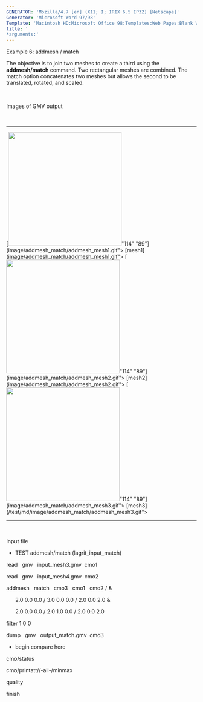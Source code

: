 ```yaml
---
GENERATOR: 'Mozilla/4.7 [en] (X11; I; IRIX 6.5 IP32) [Netscape]'
Generator: 'Microsoft Word 97/98'
Template: 'Macintosh HD:Microsoft Office 98:Templates:Web Pages:Blank Web Page'
title: '
*arguments:'
---
```


 Example 6: addmesh / match

 The objective is to join two meshes to create a third using the
 **addmesh/match** command. Two rectangular meshes are combined. The
 match option concatenates two meshes but allows the second to be
 translated, rotated, and scaled.

   

 Images of GMV output

  

   ---------------------------------------------------------------------------------------------------------------------------------------------------------------- ---------------------------------------------------------------------------------------------------------------------------------------------------------------- ---------------------------------------------------------------------------------------------------------------------------------------------------------------------------
   [<img height="300" width="300" src="https://lanl.github.io/LaGriT/assets/images/addmesh_match/addmesh_mesh1_tn.gif">"114" "89"](image/addmesh_match/addmesh_mesh1.gif"> [mesh1](image/addmesh_match/addmesh_mesh1.gif">   [<img height="300" width="300" src="https://lanl.github.io/LaGriT/assets/images/addmesh_match/addmesh_mesh2_tn.gif">"114" "89"](image/addmesh_match/addmesh_mesh2.gif"> [mesh2](image/addmesh_match/addmesh_mesh2.gif">   [<img height="300" width="300" src="https://lanl.github.io/LaGriT/assets/images/addmesh_match/addmesh_mesh3_tn.gif">"114" "89"](image/addmesh_match/addmesh_mesh3.gif"> [mesh3](/test/md/image/addmesh_match/addmesh_mesh3.gif">
   ---------------------------------------------------------------------------------------------------------------------------------------------------------------- ---------------------------------------------------------------------------------------------------------------------------------------------------------------- ---------------------------------------------------------------------------------------------------------------------------------------------------------------------------

  

 Input file

 
* TEST addmesh/match (lagrit\_input\_match)

 read   gmv   input\_mesh3.gmv  cmo1

 read   gmv   input\_mesh4.gmv  cmo2

 addmesh   match   cmo3   cmo1   cmo2 / &

       2.0 0.0 0.0 / 3.0 0.0 0.0 / 2.0 0.0 2.0 &

       2.0 0.0 0.0 / 2.0 1.0 0.0 / 2.0 0.0 2.0

 filter 1 0 0

 dump   gmv   output\_match.gmv  cmo3

 
* begin compare here

 cmo/status

 cmo/printatt//-all-/minmax

 quality

 finish
